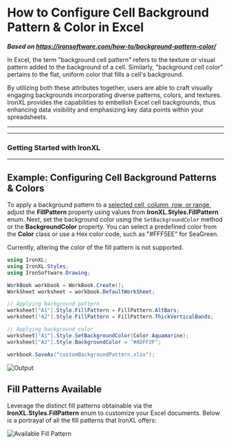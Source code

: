 # How to Configure Cell Background Pattern & Color in Excel

***Based on <https://ironsoftware.com/how-to/background-pattern-color/>***


In Excel, the term "background cell pattern" refers to the texture or visual pattern added to the background of a cell. Similarly, "background cell color" pertains to the flat, uniform color that fills a cell's background.

By utilizing both these attributes together, users are able to craft visually engaging backgrounds incorporating diverse patterns, colors, and textures. IronXL provides the capabilities to embellish Excel cell backgrounds, thus enhancing data visibility and emphasizing key data points within your spreadsheets.

***

***

<h3>Getting Started with IronXL</h3>

----------------------------------

## Example: Configuring Cell Background Patterns & Colors

To apply a background pattern to a [selected cell, column, row, or range](https://ironsoftware.com/csharp/excel/how-to/select-range/), adjust the **FillPattern** property using values from **IronXL.Styles.FillPattern** enum. Next, set the background color using the `SetBackgroundColor` method or the **BackgroundColor** property. You can select a predefined color from the **Color** class or use a Hex color code, such as "#FFF5EE" for SeaGreen.

Currently, altering the color of the fill pattern is not supported.

```cs
using IronXL;
using IronXL.Styles;
using IronSoftware.Drawing;

WorkBook workbook = WorkBook.Create();
WorkSheet worksheet = workbook.DefaultWorkSheet;

// Applying background pattern
worksheet["A1"].Style.FillPattern = FillPattern.AltBars;
worksheet["A2"].Style.FillPattern = FillPattern.ThickVerticalBands;

// Applying background color
worksheet["A1"].Style.SetBackgroundColor(Color.Aquamarine);
worksheet["A2"].Style.BackgroundColor = "#ADFF2F";

workbook.SaveAs("customBackgroundPattern.xlsx");
```

<div  class="content-img-align-center">
    <div class="center-image-wrapper">
         <img src="https://ironsoftware.com/static-assets/excel/how-to/background-pattern-color/background-pattern-color.png" alt="Output" class="img-responsive add-shadow">
    </div>
</div>

## Fill Patterns Available

Leverage the distinct fill patterns obtainable via the **IronXL.Styles.FillPattern** enum to customize your Excel documents. Below is a portrayal of all the fill patterns that IronXL offers:

<div  class="content-img-align-center">
    <div class="center-image-wrapper">
         <img src="https://ironsoftware.com/static-assets/excel/how-to/background-pattern-color/fill-pattern.png" alt="Available Fill Pattern" class="img-responsive add-shadow">
    </div>
</div